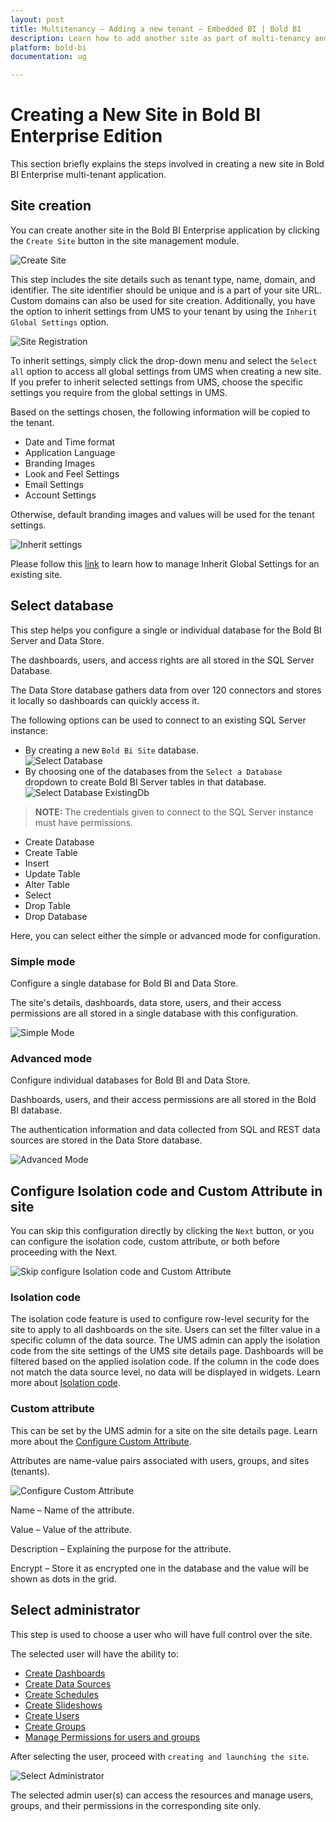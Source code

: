 ```yaml
---
layout: post
title: Multitenancy – Adding a new tenant – Embedded BI | Bold BI
description: Learn how to add another site as part of multi-tenancy and configure separate database and data store with Bold BI Embedded.
platform: bold-bi
documentation: ug

---
```


# Creating a New Site in Bold BI Enterprise Edition

This section briefly explains the steps involved in creating a new site in Bold BI Enterprise multi-tenant application.

## Site creation

You can create another site in the Bold BI Enterprise application by clicking the `Create Site` button in the site management module.

![Create Site](/static/assets/multi-tenancy/images/create-button.png#max-width=95%)

This step includes the site details such as tenant type, name, domain, and identifier. The site identifier should be unique and is a part of your site URL. Custom domains can also be used for site creation. Additionally, you have the option to inherit settings from UMS to your tenant by using the `Inherit Global Settings` option.

![Site Registration](/static/assets/multi-tenancy/images/site-creation.png#max-width=45%)

To inherit settings, simply click the drop-down menu and select the `Select all` option to access all global settings from UMS when creating a new site. If you prefer to inherit selected settings from UMS, choose the specific settings you require from the global settings in UMS.

Based on the settings chosen, the following information will be copied to the tenant.
* Date and Time format
* Application Language
* Branding Images
* Look and Feel Settings
* Email Settings
* Account Settings

 Otherwise, default branding images and values will be used for the tenant settings.

![Inherit settings](/static/assets/multi-tenancy/images/select-inherit-settings.png)

Please follow this [link](/multi-tenancy/manage-sites/#settings) to learn how to manage Inherit Global Settings for an existing site.

## Select database 

This step helps you configure a single or individual database for the Bold BI Server and Data Store.

The dashboards, users, and access rights are all stored in the SQL Server Database.

The Data Store database gathers data from over 120 connectors and stores it locally so dashboards can quickly access it.

The following options can be used to connect to an existing SQL Server instance:

* By creating a new `Bold Bi Site` database.  
![Select Database](/static/assets/multi-tenancy/images/select-database.png#max-width=45%)
* By choosing one of the databases from the `Select a Database` dropdown to create Bold BI Server tables in that database. 
![Select Database ExistingDb](/static/assets/multi-tenancy/images/select-database-existing.png#max-width=45%)

> **NOTE:**  The credentials given to connect to the SQL Server instance must have permissions.
* Create Database 
* Create Table
* Insert
* Update Table
* Alter Table
* Select
* Drop Table
* Drop Database  

Here, you can select either the simple or advanced mode for configuration.

### Simple mode

Configure a single database for Bold BI and Data Store.

The site's details, dashboards, data store, users, and their access permissions are all stored in a single database with this configuration.

![Simple Mode](/static/assets/multi-tenancy/images/simple-mode.png#max-width=45%)

### Advanced mode

Configure individual databases for Bold BI and Data Store.

Dashboards, users, and their access permissions are all stored in the Bold BI database.

The authentication information and data collected from SQL and REST data sources are stored in the Data Store database.

![Advanced Mode](/static/assets/multi-tenancy/images/advanced-mode.png#max-width=45%)

## Configure Isolation code and Custom Attribute in site 

You can skip this configuration directly by clicking the `Next` button, or you can configure the isolation code, custom attribute, or both before proceeding with the Next.

![Skip configure Isolation code and Custom Attribute](/static/assets/multi-tenancy/images/configure-isolation-and-attribute.png#max-width=45%)

### Isolation code

The isolation code feature is used to configure row-level security for the site to apply to all dashboards on the site. Users can set the filter value in a specific column of the data source. The UMS admin can apply the isolation code from the site settings of the UMS site details page. Dashboards will be filtered based on the applied isolation code. If the column in the code does not match the data source level, no data will be displayed in widgets. Learn more about [Isolation code](/working-with-data-sources/configuring-isolation-code/).

### Custom attribute

This can be set by the UMS admin for a site on the site details page. Learn more about the [Configure Custom Attribute](/working-with-data-sources/configuring-custom-attribute/).

Attributes are name-value pairs associated with users, groups, and sites (tenants).

![Configure Custom Attribute](/static/assets/multi-tenancy/images/custom-attribute.png#max-width=45%)

Name – Name of the attribute.

Value – Value of the attribute.

Description – Explaining the purpose for the attribute.

Encrypt – Store it as encrypted one in the database and the value will be shown as dots in the grid.

## Select administrator

This step is used to choose a user who will have full control over the site.

The selected user will have the ability to:
* [Create Dashboards](/managing-resources/manage-dashboards/open-dashboards/)
* [Create Data Sources](/managing-resources/manage-data-sources/)
* [Create Schedules](/managing-resources/manage-schedules/)
* [Create Slideshows](/managing-resources/manage-slideshows/)
* [Create Users](/managing-resources/manage-users/)
* [Create Groups](/managing-resources/manage-groups/)
* [Manage Permissions for users and groups](/managing-resources/manage-permissions/)

After selecting the user, proceed with `creating and launching the site`.

![Select Administrator](/static/assets/multi-tenancy/images/select-administrator.png#max-width=45%)

The selected admin user(s) can access the resources and manage users, groups, and their permissions in the corresponding site only.
